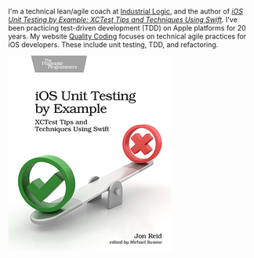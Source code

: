 I'm a technical lean/agile coach at [Industrial Logic](https://www.industriallogic.com), and
the author of _[iOS Unit Testing by Example: XCTest Tips and Techniques Using Swift](https://pragprog.com/titles/jrlegios/)_.
I've been practicing test-driven development (TDD) on Apple platforms for 20 years.
My website [Quality Coding](https://qualitycoding.org) focuses on technical agile practices for iOS developers. These include unit testing, TDD, and refactoring.

![book cover](https://raw.githubusercontent.com/jonreid/jonreid/master/ios-unit-testing-by-example-cover.png)
